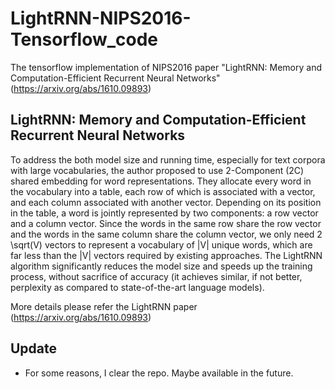 # LightRNN-NIPS2016-Tensorflow_code
The tensorflow implementation of NIPS2016 paper "LightRNN: Memory and Computation-Efficient Recurrent Neural Networks" (https://arxiv.org/abs/1610.09893)

## LightRNN: Memory and Computation-Efficient Recurrent Neural Networks
To address the both model size and running time, especially for text corpora with large vocabularies, the author proposed to use 2-Component (2C) shared embedding for word representations. They allocate every word in the vocabulary into a table, each row of which is associated with a vector, and each column associated with another vector. Depending on its position in the table, a word is jointly represented by two components: a row vector and a column vector. Since the words in the same row share the row vector and the words in the same column share the column vector, we only need 2 \sqrt(V) vectors to represent a vocabulary of |V| unique words, which are far less than the |V| vectors required by existing approaches. The LightRNN algorithm significantly reduces the model size and speeds up the training process, without sacrifice of accuracy (it achieves similar, if not better, perplexity as compared to state-of-the-art language models).

More details please refer the LightRNN paper (https://arxiv.org/abs/1610.09893)

<!-- ## Dependencies
- Python 2.7
- Tensorflow 0.12 (https://www.tensorflow.org/)
- ortools 5.0.3919 (https://github.com/google/or-tools)

## Usage
python train_lm.py --data_path=./data/

## Others
- For minimum weight perfect matching algorithm, we use the minimum cost flow solver in ortools. 
- Currently, we test the code on PTB dataset.
- This is a initital version, I may optimize it in the future time. If you find any problems, please don't hesitate to contact me: eewangyisen AT gmail DOT com -->

## Update
<!-- - Fix one bug on the loss_dict_r and loss_dict_c. (Feb. 15, 2017) -->
- For some reasons, I clear the repo. Maybe available in the future. 
